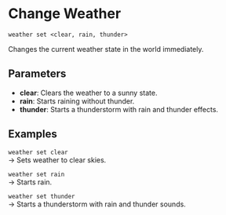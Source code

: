 # Change Weather

`weather set <clear, rain, thunder>`

Changes the current weather state in the world immediately.

## Parameters

- **clear**: Clears the weather to a sunny state.
- **rain**: Starts raining without thunder.
- **thunder**: Starts a thunderstorm with rain and thunder effects.

## Examples

`weather set clear`  
→ Sets weather to clear skies.

`weather set rain`  
→ Starts rain.

`weather set thunder`  
→ Starts a thunderstorm with rain and thunder sounds.
